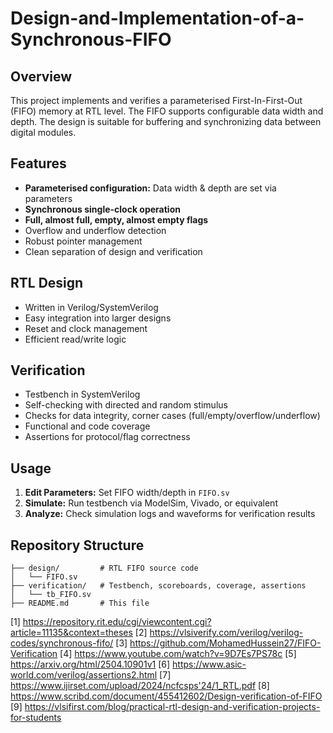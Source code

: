 # Design-and-Implementation-of-a-Synchronous-FIFO
## Overview
This project implements and verifies a parameterised First-In-First-Out (FIFO) memory at RTL level. The FIFO supports configurable data width and depth. The design is suitable for buffering and synchronizing data between digital modules.

## Features
- **Parameterised configuration:** Data width & depth are set via parameters
- **Synchronous single-clock operation**
- **Full, almost full, empty, almost empty flags**
- Overflow and underflow detection
- Robust pointer management
- Clean separation of design and verification

## RTL Design
- Written in Verilog/SystemVerilog
- Easy integration into larger designs
- Reset and clock management
- Efficient read/write logic

## Verification
- Testbench in SystemVerilog
- Self-checking with directed and random stimulus
- Checks for data integrity, corner cases (full/empty/overflow/underflow)
- Functional and code coverage
- Assertions for protocol/flag correctness

## Usage
1. **Edit Parameters:** Set FIFO width/depth in `FIFO.sv`
2. **Simulate:** Run testbench via ModelSim, Vivado, or equivalent
3. **Analyze:** Check simulation logs and waveforms for verification results

## Repository Structure
```
├── design/         # RTL FIFO source code
│   └── FIFO.sv
├── verification/   # Testbench, scoreboards, coverage, assertions
│   └── tb_FIFO.sv
├── README.md       # This file
```





[1] https://repository.rit.edu/cgi/viewcontent.cgi?article=11135&context=theses
[2] https://vlsiverify.com/verilog/verilog-codes/synchronous-fifo/
[3] https://github.com/MohamedHussein27/FIFO-Verification
[4] https://www.youtube.com/watch?v=9D7Es7PS78c
[5] https://arxiv.org/html/2504.10901v1
[6] https://www.asic-world.com/verilog/assertions2.html
[7] https://www.ijirset.com/upload/2024/ncfcsps'24/1_RTL.pdf
[8] https://www.scribd.com/document/455412602/Design-verification-of-FIFO
[9] https://vlsifirst.com/blog/practical-rtl-design-and-verification-projects-for-students
